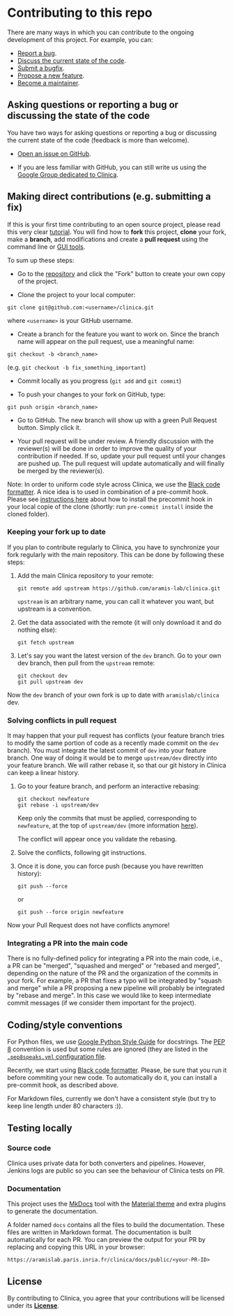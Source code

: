 # Contributing to this repo

There are many ways in which you can contribute to the ongoing development of
this project. For example, you can:

* [Report a bug](https://github.com/aramis-lab/clinica/issues/new?assignees=&labels=bug&template=bug_report.md&title=).
* [Discuss the current state of the code](https://github.com/aramis-lab/clinica/issues/new?assignees=&labels=&template=discussion.md&title=).
* [Submit a bugfix](https://github.com/aramis-lab/clinica/compare).
* [Propose a new feature](https://github.com/aramis-lab/clinica/issues/new?assignees=&labels=enhancement&template=feature_request.md&title=).
* [Become a maintainer](mailto:clinica-user@googlegroups.com).


## Asking questions or reporting a bug or discussing the state of the code

You have two ways for asking questions or reporting a bug or discussing 
the current state of the code (feedback is more than welcome).

- [Open an issue on GitHub](https://github.com/aramis-lab/clinica/issues).

- If you are less familiar with GitHub, you can still write us using the [Google
  Group dedicated to Clinica](https://groups.google.com/g/clinica-user).


## Making direct contributions (e.g. submitting a fix)

If this is your first time contributing to an open source project, please read
this very clear
[tutorial](https://github.com/firstcontributions/first-contributions). You will
find how to **fork** this project, **clone** your fork, make a **branch**, add
modifications and create a **pull request** using the command line or [GUI
tools](https://github.com/firstcontributions/first-contributions#tutorials-using-other-tools).

To sum up these steps:

- Go to the [repository](https://github.com/aramis-lab/clinica) and click the
  "Fork" button to create your own copy of the project.

- Clone the project to your local computer:

```{.sourceCode .bash}
git clone git@github.com:<username>/clinica.git
```
where `<username>` is your GitHub username.

- Create a branch for the feature you want to work on. Since the branch name
  will appear on the pull request, use a meaningful name:

```{.sourceCode .bash}
git checkout -b <branch_name>
```
(e.g. `git checkout -b fix_something_important`)

- Commit locally as you progress (`git add` and `git commit`)

- To push your changes to your fork on GitHub, type:

```{.sourceCode .bash}
git push origin <branch_name>
```

- Go to GitHub. The new branch will show up with a green Pull Request button.
  Simply click it.

- Your pull request will be under review. A friendly discussion with the
  reviewer(s) will be done in order to improve the quality of your contribution
  if needed. If so, update your pull request until your changes are pushed up.
  The pull request will update automatically and will finally be merged by the
  reviewer(s).

Note: In order to uniform code style across Clinica, we use the [Black code
formatter](https://black.readthedocs.io).  A nice idea is to used in
combination of a pre-commit hook. Please see [instructions
here](https://pre-commit.com/) about how to install the precommit hook in your
local copie of the clone (shortly: run `pre-commit install` inside the cloned
folder). 


### Keeping your fork up to date

If you plan to contribute regularly to Clinica, you have to synchronize your
fork regularly with the main repository. This can be done by following these
steps:

1. Add the main Clinica repository to your remote:

   ```{.sourceCode .bash}
   git remote add upstream https://github.com/aramis-lab/clinica.git
   ```

   `upstream` is an arbitrary name, you can call it whatever you want, but
   upstream is a convention.

2. Get the data associated with the remote (it will only download it and do
   nothing else):

   ```{.sourceCode .bash}
   git fetch upstream
   ```

3. Let's say you want the latest version of the `dev` branch. Go to your own
   dev branch, then pull from the `upstream` remote:

   ```{.sourceCode .bash}
   git checkout dev
   git pull upstream dev
   ```
Now the `dev` branch of your own fork is up to date with `aramislab/clinica`
dev.

### Solving conflicts in pull request

It may happen that your pull request has conflicts (your feature branch tries
to modify the same portion of code as a recently made commit on the `dev`
branch). You must integrate the latest commit of `dev` into your feature branch.
One way of doing it would be to merge `upstream/dev` directly into your feature
branch. We will rather rebase it, so that our git history in Clinica can keep a
linear history.

1. Go to your feature branch, and perform an interactive rebasing:
   ```{.sourceCode .bash}
   git checkout newfeature
   git rebase -i upstream/dev
   ```

   Keep only the commits that must be applied, corresponding to `newfeature`, 
   at the top of `upstream/dev` (more information
   [here](https://thoughtbot.com/blog/git-interactive-rebase-squash-amend-rewriting-history)).

   The conflict will appear once you validate the rebasing.

2. Solve the conflicts, following git instructions.

3. Once it is done, you can force push (because you have rewritten history):
   ```{.sourceCode .bash}
   git push --force
   ```

   or
   ```{.sourceCode .bash}
   git push --force origin newfeature
   ```

Now your Pull Request does not have conflicts anymore!

### Integrating a PR into the main code

There is no fully-defined policy for integrating a PR into the main code, i.e.,
a PR can be "merged", "squashed and merged" or "rebased and merged", depending
on the nature of the PR and the organization of the commits in your fork. For
example, a PR that fixes a typo will be integrated by "squash and merge" while
a PR proposing a new pipeline will probably be integrated by "rebase and
merge". In this case we would like to keep intermediate commit messages (if we
consider them important for the project).

## Coding/style conventions

For Python files, we use [Google Python Style
Guide](https://google.github.io/styleguide/pyguide.html) for docstrings. The [PEP
8](https://www.python.org/dev/peps/pep-0008/) convention is used but some rules
are ignored (they are listed in the [`.pep8speaks.yml` configuration
file](https://github.com/aramis-lab/clinica/blob/dev/.pep8speaks.yml).

Recently, we start using [Black code formatter](https://black.readthedocs.io).
Please, be sure that you run it before commiting your new code. To
automatically do it, you can install a pre-commit hook, as described above.

For Markdown files, currently we don't have a consistent style (but try to keep
line length under 80 characters :)).

## Testing locally

### Source code

Clinica uses private data for both converters and pipelines.
However, Jenkins logs are public so you can see the behaviour of Clinica
tests on PR.

### Documentation

This project uses the [MkDocs](https://www.mkdocs.org/) tool with the [Material
theme](https://squidfunk.github.io/mkdocs-material/) and extra plugins to
generate the documentation.

A folder named `docs` contains all the files to build the documentation. These
files are written in Markdown format. The documentation is built automatically for
each PR. You can preview the output for your PR by replacing and copying this
URL in your browser:

```
https://aramislab.paris.inria.fr/clinica/docs/public/<your-PR-ID>
```

## License

By contributing to Clinica, you agree that your contributions will be licensed under its
[**License**](https://github.com/aramis-lab/clinica/blob/dev/LICENSE.txt).
